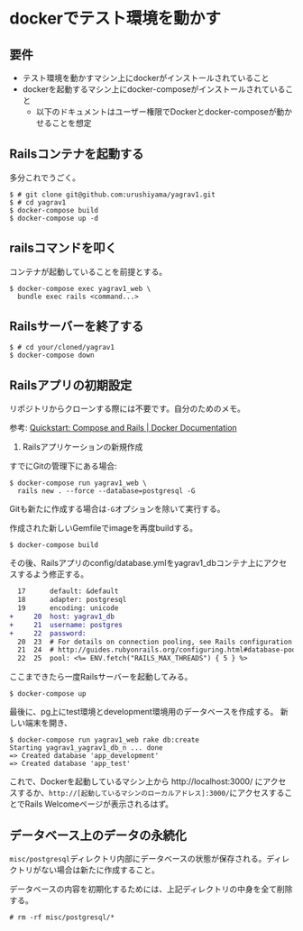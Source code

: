 # dockerでテスト環境を動かす

## 要件

- テスト環境を動かすマシン上にdockerがインストールされていること
- dockerを起動するマシン上にdocker-composeがインストールされていること
  - 以下のドキュメントはユーザー権限でDockerとdocker-composeが動かせることを想定

## Railsコンテナを起動する

多分これでうごく。

```console
$ # git clone git@github.com:urushiyama/yagrav1.git
$ # cd yagrav1
$ docker-compose build
$ docker-compose up -d
```

## railsコマンドを叩く

コンテナが起動していることを前提とする。

```console
$ docker-compose exec yagrav1_web \
  bundle exec rails <command...>
```

## Railsサーバーを終了する

```console
$ # cd your/cloned/yagrav1
$ docker-compose down
```

## Railsアプリの初期設定

リポジトリからクローンする際には不要です。自分のためのメモ。

参考: [Quickstart: Compose and Rails | Docker Documentation](https://docs.docker.com/compose/rails/)

1. Railsアプリケーションの新規作成

すでにGitの管理下にある場合:

```console
$ docker-compose run yagrav1_web \
  rails new . --force --database=postgresql -G
```

Gitも新たに作成する場合は`-G`オプションを除いて実行する。

作成された新しいGemfileでimageを再度buildする。

```console
$ docker-compose build
```

その後、Railsアプリのconfig/database.ymlをyagrav1_dbコンテナ上にアクセスするよう修正する。

```diff
  17      default: &default
  18      adapter: postgresql
  19      encoding: unicode
+     20  host: yagrav1_db
+     21  username: postgres
+     22  password:
  20  23  # For details on connection pooling, see Rails configuration guide
  21  24  # http://guides.rubyonrails.org/configuring.html#database-pooling
  22  25  pool: <%= ENV.fetch("RAILS_MAX_THREADS") { 5 } %>
```

ここまできたら一度Railsサーバーを起動してみる。

```console
$ docker-compose up
```

最後に、pg上にtest環境とdevelopment環境用のデータベースを作成する。
新しい端末を開き、

```console
$ docker-compose run yagrav1_web rake db:create
Starting yagrav1_yagrav1_db_n ... done
=> Created database 'app_development'
=> Created database 'app_test'
```

これで、Dockerを起動しているマシン上から http://localhost:3000/ にアクセスするか、`http://[起動しているマシンのローカルアドレス]:3000/`にアクセスすることでRails Welcomeページが表示されるはず。

## データベース上のデータの永続化

`misc/postgresql`ディレクトリ内部にデータベースの状態が保存される。ディレクトリがない場合は新たに作成すること。

データベースの内容を初期化するためには、上記ディレクトリの中身を全て削除する。

`# rm -rf misc/postgresql/*`
